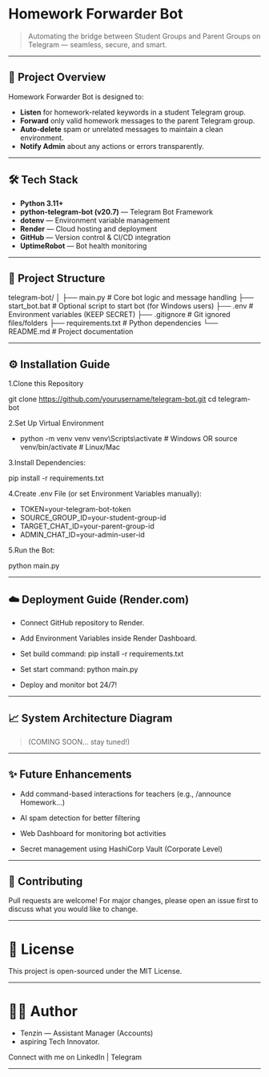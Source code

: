 # Homework Forwarder Bot

> Automating the bridge between Student Groups and Parent Groups on Telegram — seamless, secure, and smart.

---

## 🚀 Project Overview

Homework Forwarder Bot is designed to:
- **Listen** for homework-related keywords in a student Telegram group.
- **Forward** only valid homework messages to the parent Telegram group.
- **Auto-delete** spam or unrelated messages to maintain a clean environment.
- **Notify Admin** about any actions or errors transparently.

---

## 🛠️ Tech Stack

- **Python 3.11+**
- **python-telegram-bot (v20.7)** — Telegram Bot Framework
- **dotenv** — Environment variable management
- **Render** — Cloud hosting and deployment
- **GitHub** — Version control & CI/CD integration
- **UptimeRobot** — Bot health monitoring

---

## 📂 Project Structure

telegram-bot/
│
├── main.py            # Core bot logic and message handling
├── start_bot.bat      # Optional script to start bot (for Windows users)
├── .env               # Environment variables (KEEP SECRET)
├── .gitignore         # Git ignored files/folders
├── requirements.txt   # Python dependencies
└── README.md          # Project documentation


---

## ⚙️ Installation Guide

1.Clone this Repository

git clone https://github.com/yourusername/telegram-bot.git
cd telegram-bot


2.Set Up Virtual Environment

- python -m venv venv
venv\Scripts\activate # Windows
OR
source venv/bin/activate # Linux/Mac


3.Install Dependencies:

pip install -r requirements.txt


4.Create .env File
(or set Environment Variables manually):

- TOKEN=your-telegram-bot-token
- SOURCE_GROUP_ID=your-student-group-id
- TARGET_CHAT_ID=your-parent-group-id
- ADMIN_CHAT_ID=your-admin-user-id


5.Run the Bot:

python main.py


---

## ☁️ Deployment Guide (Render.com)

- Connect GitHub repository to Render.

- Add Environment Variables inside Render Dashboard.

- Set build command: pip install -r requirements.txt

- Set start command: python main.py

- Deploy and monitor bot 24/7!


---

## 📈 System Architecture Diagram

> (COMING SOON... stay tuned!)


---

## ✨ Future Enhancements

- Add command-based interactions for teachers (e.g., /announce Homework...)

- AI spam detection for better filtering

- Web Dashboard for monitoring bot activities

- Secret management using HashiCorp Vault (Corporate Level)


---

## 🤝 Contributing

Pull requests are welcome!
For major changes, please open an issue first to discuss what you would like to change.


---

# 📄 License

This project is open-sourced under the MIT License.


---

# 👩‍💻 Author

- Tenzin — Assistant Manager (Accounts) 
- aspiring Tech Innovator.


Connect with me on LinkedIn | Telegram


---

